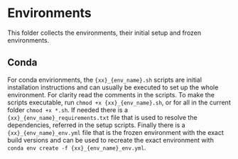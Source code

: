# Environments

This folder collects the environments, their initial setup and frozen environments.

## Conda

For conda envirionments, the `{xx}_{env_name}.sh` scripts are initial installation 
instructions and can usually be executed to set up the whole environment. For 
clarity read the comments in the scripts. To make the scripts executable, run
`chmod +x {xx}_{env_name}.sh`, or for all in the current folder `chmod +x *.sh`.
If needed there is a `{xx}_{env_name}_requirements.txt` file that is used to
resolve the dependencies, referred in the setup scripts.
Finally there is a `{xx}_{env_name}_env.yml` file that is the frozen environment
with the exact build versions and can be used to recreate the exact environment with
`conda env create -f {xx}_{env_name}_env.yml`.